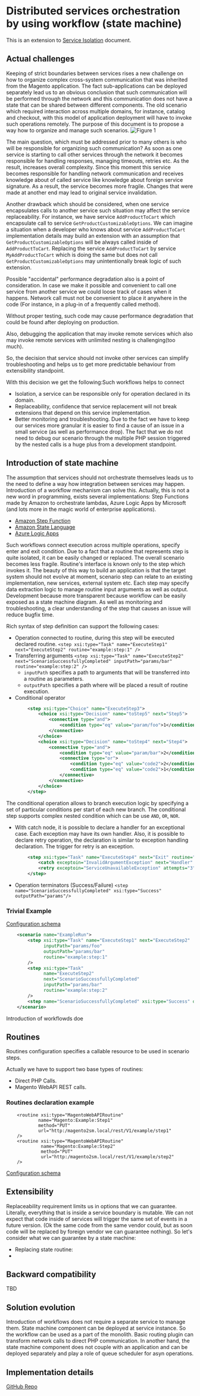 # Distributed services orchestration by using workflow (state machine)

This is an extension to [Service Isolation](service-isolation.md) document.

## Actual challenges
Keeping of strict boundaries between services rises a new challenge on how to organize complex cross-system communication that was inherited from the Magento application. The fact sub-applications can be deployed separately lead us to an obvious conclusion that such communication will be performed through the network and this communication does not have a state that can be shared between different components. The old scenario which required interaction across multiple domains, for instance, catalog and checkout, with this model of application deployment will have to invoke such operations remotely. The purpose of this document is to propose a way how to organize and manage such scenarios.
![Figure 1](services-orchestration/so1.png)

The main question, which must be addressed prior to many others is who will be responsible for organizing such communication? As soon as one service is starting to call other services through the network it becomes responsible for handling responses, managing timeouts, retries etc. As the result, increases overall complexity. Since this moment this service becomes responsible for handling network communication and receives knowledge about of called service like knowledge about foreign service signature. As a result, the service becomes more fragile. Changes that were made at another end may lead to original service invalidation.

Another drawback which should be considered, when one service encapsulates calls to another service such situation may affect the service replaceability. For instance, we have service `AddProductToCart` which encapsulate call to service `GetProductCustomizableOptions`. We can imagine a situation when a developer who knows about service `AddProductToCart` implementation details may build an extension with an assumption that `GetProductCustomizableOptions` will be always called inside of `AddProductToCart`. Replacing the service `AddProductToCart` by service `MyAddProductToCart` which is doing the same but does not call `GetProductCustomizableOptions` may unintentionally break logic of such extension.

Possible "accidental" performance degradation also is a point of consideration. In case we make it possible and convenient to call one service from another service we could loose track of cases when it happens. Network call must not be convenient to place it anywhere in the code (For instance, in a plug-in of a frequently called method). 


Without proper testing, such code may cause performance degradation that could be found after deploying on production. 

Also, debugging the application that may invoke remote services which also may invoke remote services with unlimited nesting is challenging(too much).

So, the decision that service should not invoke other services can simplify troubleshooting and helps us to get more predictable behaviour from extensibility standpoint.

With this decision we get the following:Such workflows helps to connect 
* Isolation, a service can be responsible only for operation declared in its domain.
* Replaceability, confidence that service replacement will not break extensions that depend on this service implementation.
* Better monitoring and troubleshooting. Due to the fact we have to keep our services more granular it is easier to find a cause of an issue in a small service (as well as performance drop). The fact that we do not need to debug our scenario through the multiple PHP session triggered by the nested calls is a huge plus from a development standpoint.

## Introduction of state machine

The assumption that services should not orchestrate themselves leads us to the need to define a way how integration between services may happen. Introduction of a workflow mechanism can solve this. 
Actually, this is not a new word in programming, exists several implementations: Step Functions made by Amazon to orchestrate lambdas, Azure Logic Apps by Microsoft (and lots more in the magic world of enterprise applications).
* [Amazon Step Function](https://aws.amazon.com/step-functions/)
* [Amazon State Language](https://docs.aws.amazon.com/step-functions/latest/dg/concepts-amazon-states-language.html)
* [Azure Logic Apps](https://docs.microsoft.com/en-us/azure/logic-apps/logic-apps-overview)

Such workflows connect execution across multiple operations, specify enter and exit condition. 
Due to a fact that a routine that represents step is quite isolated, it can be easily changed or replaced.
The overall scenario becomes less fragile.
Routine's interface is known only to the step which invokes it.
The beauty of this way to build an application is that the target system should not evolve at moment, scenario step can relate to an existing implementation, new services, external system etc.
Each step may specify data extraction logic to manage routine input arguments as well as output.
Development because more transparent because workflow can be easily exposed as a state machine diagram.
As well as monitoring and troubleshooting, a clear understanding of the step that causes an issue will reduce bugfix time. 

Rich syntax of step definition can support the following cases:
* Operation connected to routine, during this step will be executed declared routine.
`<step xsi:type="Task" name="ExecuteStep1" next="ExecuteStep2" routine="example:step:1" />`
* Transferring arguments `<step xsi:type="Task" name="ExecuteStep2" next="ScenarioSuccessfullyCompleted" inputPath="params/bar" routine="example:step:2" />`
    * `inputPath` specifies a path to arguments that will be transferred into a routine as parameters.
    * `outputPath` specifies a path where will be placed a result of routine execution.
* Conditional operator
```xml
        <step xsi:type="Choice" name="ExecuteStep3">
            <choice xsi:type="Decision" name="toStep5" next="Step5">
                <connective type="and">
                    <condition type="eq" value="param/foo">1</condition>
                </connective>
            </choice>
            <choice xsi:type="Decision" name="toStep4" next="Step4">
                <connective type="and">
                    <condition type="eq" value="param/bar">2</condition>
                    <connective type="or">
                        <condition type="eq" value="code2">2</condition>
                        <condition type="eq" value="code2">1</condition>
                    </connective>
                </connective>
            </choice>
        </step>
```
The conditional operation allows to branch execution logic by specifying a set of particular conditions per start of each new branch.
The conditional step supports complex nested condition which can be use `AND`, `OR`, `NOR`.
* With catch node, it is possible to declare a handler for an exceptional case. Each exception may have its own handler.
  Also, it is possible to declare retry operation, the declaration is similar to exception handling declaration.
  The trigger for retry is an exception.
```xml
        <step xsi:type="Task" name="ExecuteStep4" next="Exit" routine="example:step:2">
            <catch exceptoin="InvalidArgumentException" next="Handler" />
            <retry exceptoin="ServiceUnavailableException" attempts="3" timeout="100" />
        </step>
```

* Operation terminators (Success/Failure)
`<step name="ScenarioSuccessfullyCompleted" xsi:type="Success" outputPath="params"/>`

### Trivial Example
[Configuration schema](https://github.com/akaplya/mage-state-machine/blob/master/lib/internal/Magento/Framework/StateMachine/etc/stateMachine.xsd)

```xml
    <scenario name="ExampleRun">
        <step xsi:type="Task" name="ExecuteStep1" next="ExecuteStep2"
              inputPath="params/foo"
              outputPath="params/bar"
              routine="example:step:1"
        />
        <step xsi:type="Task"
              name="ExecuteStep2"
              next="ScenarioSuccessfullyCompleted"
              inputPath="params/bar"
              routine="example:step:2"
        />
        <step name="ScenarioSuccessfullyCompleted" xsi:type="Success" outputPath="params"/>
    </scenario>
```

Introduction of workflowds doe 
## Routines
Routines configuration specifies a callable resource to be used in scenario steps.

Actually we have to support two base types of routines:
* Direct PHP Calls.
* Magento WebAPI  REST calls.

### Routines declaration example
```
    <routine xsi:type="MagentoWebAPIRoutine"
            name="Magento:Example:Step1"
            method="PUT"
            url="http:/magento2sm.local/rest/V1/example/step1"
    />
    <routine xsi:type="MagentoWebAPIRoutine"
             name="Magento:Example:Step2"
             method="PUT"
             url="http:/magento2sm.local/rest/V1/example/step2"
    />
``` 

[Configuration schema](https://github.com/akaplya/mage-state-machine/blob/master/lib/internal/Magento/Framework/StateMachine/etc/routines.xsd)

## Extensibility
Replaceability requirement limits us in options that we can guarantee.
Literally, everything that is inside a service boundary is mutable.
We can not expect that code inside of services will trigger the same set of events in a future version.
(Ok the same code from the same vendor could, but as soon code will be replaced by foreign vendor we can guarantee nothing).
So let's consider what we can guarantee by a state machine:
* Replacing state routine:
* 


## Backward compatibility
TBD

## Solution evolution
Introduction of workflows does not require a separate service to manage them.
State machine component can be deployed at service instance.
So the workflow can be used as a part of the monolith.
Basic routing plugin can transform network calls to direct PHP communication.
In another hand, the state machine component does not couple with an application and can be deployed separately and play a role of queue scheduler for asyn operations.

## Implementation details
[GitHub Repo](https://github.com/akaplya/mage-state-machine)